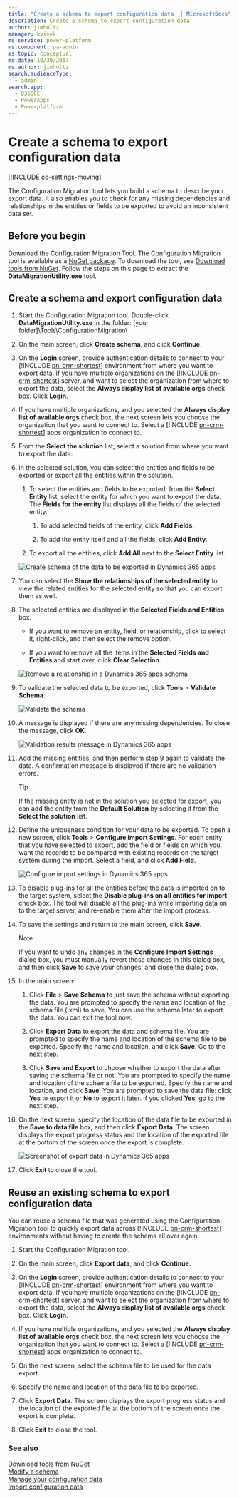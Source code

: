 ```yaml
---
title: "Create a schema to export configuration data  | MicrosoftDocs"
description: Create a schema to export configuration data
author: jimholtz
manager: kvivek
ms.service: power-platform
ms.component: pa-admin
ms.topic: conceptual
ms.date: 10/30/2017
ms.author: jimholtz
search.audienceType: 
  - admin
search.app: 
  - D365CE
  - PowerApps
  - Powerplatform
---
```

# Create a schema to export configuration data

[!INCLUDE [cc-settings-moving](../includes/cc-settings-moving.md)] 

The Configuration Migration tool lets you build a schema to describe your export data. It also enables you to check for any missing dependencies and relationships in the entities or fields to be exported to avoid an inconsistent data set.  
  
<a name="Prereq"></a>   

## Before you begin 

Download the Configuration Migration Tool. The Configuration Migration tool is available as a [NuGet package](https://www.nuget.org/packages/Microsoft.CrmSdk.XrmTooling.ConfigurationMigration.Wpf). To download the tool, see [Download tools from NuGet](/dynamics365/customer-engagement/developer/download-tools-nuget.md). Follow the steps on this page to extract the **DataMigrationUtility.exe** tool. 
 
<a name="CreateandExport"></a>  

## Create a schema and export configuration data  
  
1. Start the Configuration Migration tool. Double-click **DataMigrationUtility.exe** in the folder: \[your folder]\Tools\ConfigurationMigration\  
  
2. On the main screen, click **Create schema**, and click **Continue**.  
  
3. On the **Login** screen, provide authentication details to connect to your [!INCLUDE [pn-crm-shortest](../includes/pn-crm-shortest.md)] environment from where you want to export data. If you have multiple organizations on the [!INCLUDE [pn-crm-shortest](../includes/pn-crm-shortest.md)] server, and want to select the organization from where to export the data, select the **Always display list of available orgs** check box. Click **Login**.  
  
4. If you have multiple organizations, and you selected the **Always display list of available orgs** check box, the next screen lets you choose the organization that you want to connect to. Select a [!INCLUDE [pn-crm-shortest](../includes/pn-crm-shortest.md)] apps organization to connect to.  
  
5. From the **Select the solution** list, select a solution from where you want to export the data:  
  
6. In the selected solution, you can select the entities and fields to be exported or export all the entities within the solution.  
  
   1.  To select the entities and fields to be exported, from the **Select Entity** list, select the entity for which you want to export the data. The **Fields for the entity** list displays all the fields of the selected entity.  
  
       1.  To add selected fields of the entity, click **Add Fields**.  
  
       2.  To add the entity itself and all the fields, click **Add Entity**.  
  
   2.  To export all the entities, click **Add All** next to the **Select Entity** list.  
  
   ![Create schema of the data to be exported in Dynamics 365 apps](../admin/media/configure-migration-create-schema.PNG "Create schema of the data to be exported in Dynamics 365 apps")  
  
7. You can select the **Show the relationships of the selected entity** to view the related entities for the selected entity so that you can export them as well.  
  
8. The selected entities are displayed in the **Selected Fields and Entities** box.  
  
   -   If you want to remove an entity, field, or relationship, click to select it, right-click, and then select the remove option.  
  
   -   If you want to remove all the items in the **Selected Fields and Entities** and start over, click **Clear Selection**.  
  
   ![Remove a relationship in a Dynamics 365 apps schema](../admin/media/config-migration-create-schema-2.png "Remove a relationship in a Dynamics 365 apps schema")  
  
9. To validate the selected data to be exported, click **Tools** > **Validate Schema**.  
  
   ![Validate the schema](../admin/media/config-migration-create-schema-7.png "Validate the schema")  
  
10. A message is displayed if there are any missing dependencies. To close the message, click **OK**.  
  
    ![Validation results message in Dynamics 365 apps](../admin/media/config-migration-create-schema-3.PNG "Validation results message in Dynamics 365 apps")  
  
11. Add the missing entities, and then perform step 9 again to validate the data. A confirmation message is displayed if there are no validation errors.  
  
    > [!TIP]
    >  If the missing entity is not in the solution you selected for export, you can add the entity from the **Default Solution** by selecting it from the **Select the solution** list.  
  
12. Define the uniqueness condition for your data to be exported. To open a new screen, click **Tools** > **Configure Import Settings**. For each entity that you have selected to export, add the field or fields on which you want the records to be compared with existing records on the target system during the import. Select a field, and click **Add Field**.  
  
    ![Configure import settings in Dynamics 365 apps](../admin/media/config-migration-create-schema-4.PNG "Configure import settings in Dynamics 365 apps")  
  
13. To disable plug-ins for all the entities before the data is imported on to the target system, select the **Disable plug-ins on all entities for import** check box. The tool will disable all the plug-ins while importing data on to the target server, and re-enable them after the import process.  
  
14. To save the settings and return to the main screen, click **Save**.  
  
    > [!NOTE]
    >  If you want to undo any changes in the **Configure Import Settings** dialog box, you must manually revert those changes in this dialog box, and then click **Save** to save your changes, and close the dialog box.  
  
15. In the main screen:  
  
    1.  Click **File** > **Save Schema** to just save the schema without exporting the data. You are prompted to specify the name and location of the schema file (.xml) to save. You can use the schema later to export the data. You can exit the tool now.  
  
    2.  Click **Export Data** to export the data and schema file. You are prompted to specify the name and location of the schema file to be exported. Specify the name and location, and click **Save**. Go to the next step.  
  
    3.  Click **Save and Export** to choose whether to export the data after saving the schema file or not. You are prompted to specify the name and location of the schema file to be exported. Specify the name and location, and click **Save**. You are prompted to save the data file: click **Yes** to export it or **No** to export it later. If you clicked **Yes**, go to the next step.  
  
16. On the next screen, specify the location of the data file to be exported in the **Save to data file** box, and then click **Export Data**. The screen displays the export progress status and the location of the exported file at the bottom of the screen once the export is complete.  
  
    ![Screenshot of export data in Dynamics 365 apps](../admin/media/config-migration-create-schema-5.PNG "Screenshot of export data in Dynamics 365 apps")  
  
17. Click **Exit** to close the tool.  
  
<a name="ReuseSchematoExportData"></a>   
## Reuse an existing schema to export configuration data  
 You can reuse a schema file that was generated using the Configuration Migration tool to quickly export data across [!INCLUDE [pn-crm-shortest](../includes/pn-crm-shortest.md)] environments without having to create the schema all over again.  
  
1. Start the Configuration Migration tool.  
  
2. On the main screen, click **Export data**, and click **Continue**.  
  
3. On the **Login** screen, provide authentication details to connect to your [!INCLUDE [pn-crm-shortest](../includes/pn-crm-shortest.md)] environment from where you want to export data. If you have multiple organizations on the [!INCLUDE [pn-crm-shortest](../includes/pn-crm-shortest.md)] server, and want to select the organization from where to export the data, select the **Always display list of available orgs** check box. Click **Login**.  
  
4. If you have multiple organizations, and you selected the **Always display list of available orgs** check box, the next screen lets you choose the organization that you want to connect to. Select a [!INCLUDE [pn-crm-shortest](../includes/pn-crm-shortest.md)] apps organization to connect to.  
  
5. On the next screen, select the schema file to be used for the data export.  
  
6. Specify the name and location of the data file to be exported.  
  
7. Click **Export Data**. The screen displays the export progress status and the location of the exported file at the bottom of the screen once the export is complete.  
  
8. Click **Exit** to close the tool.  

### See also 
 [Download tools from NuGet](/dynamics365/customer-engagement/developer/download-tools-nuget.md) <br />
 [Modify a schema](modify-configuration-data-schema.md)   
 [Manage your configuration data](manage-configuration-data.md)   
 [Import configuration data](import-configuration-data.md)

